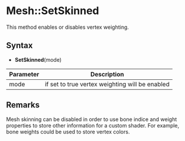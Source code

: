 # Mesh::SetSkinned

This method enables or disables vertex weighting.

## Syntax

- **SetSkinned**(mode)

| Parameter | Description |
|---|---|
| mode | if set to true vertex weighting will be enabled |

## Remarks

Mesh skinning can be disabled in order to use bone indice and weight properties to store other information for a custom shader. For example, bone weights could be used to store vertex colors.
